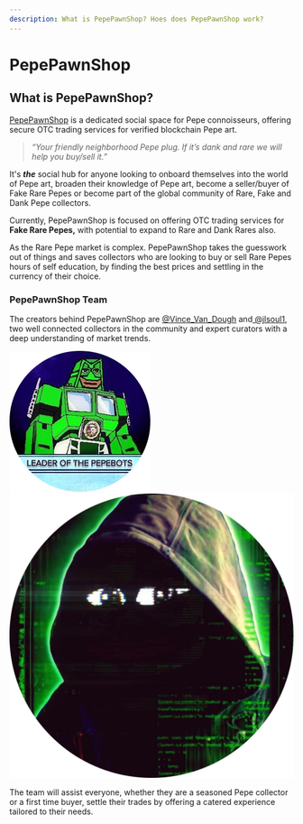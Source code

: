 ```yaml
---
description: What is PepePawnShop? Hoes does PepePawnShop work?
---
```


# PepePawnShop

## What is PepePawnShop?

[PepePawnShop](https://twitter.com/PepePawnShop) is a dedicated social space for Pepe connoisseurs, offering secure OTC trading services for verified blockchain Pepe art.

> _“Your friendly neighborhood Pepe plug. If it’s dank and rare we will help you buy/sell it.”_

It's _**the**_ social hub for anyone looking to onboard themselves into the world of Pepe art, broaden their knowledge of Pepe art, become a seller/buyer of Fake Rare Pepes or become part of the global community of Rare, Fake and Dank Pepe collectors.&#x20;

Currently, PepePawnShop is focused on offering OTC trading services for **Fake Rare Pepes,** with potential to expand to Rare and Dank Rares also.

As the Rare Pepe market is complex. PepePawnShop takes the guesswork out of things and saves collectors who are looking to buy or sell Rare Pepes hours of self education, by finding the best prices and settling in the currency of their choice.

### PepePawnShop Team

The creators behind PepePawnShop are [@Vince\_Van\_Dough](https://twitter.com/Vince\_Van\_Dough) and[ @jlsoul1](https://twitter.com/jlsoul1), two well connected collectors in the community and expert curators with a deep understanding of market trends.

![JLSoul.eth](<../../.gitbook/assets/Jlsoul1 pfp.png>) ![Vincent Van Dough](../../.gitbook/assets/FQP36jjXwAsmno8.png)

The team will assist everyone, whether they are a seasoned Pepe collector or a first time buyer, settle their trades by offering a catered experience tailored to their needs.
